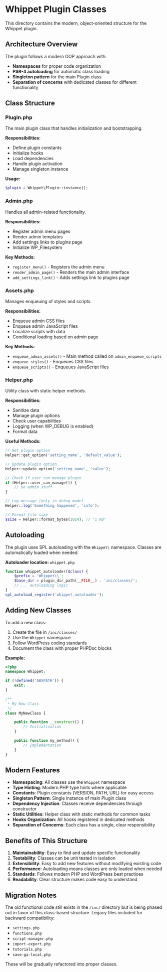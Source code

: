 # Whippet Plugin Classes

This directory contains the modern, object-oriented structure for the Whippet plugin.

## Architecture Overview

The plugin follows a modern OOP approach with:

- **Namespaces** for proper code organization
- **PSR-4 autoloading** for automatic class loading
- **Singleton pattern** for the main Plugin class
- **Separation of concerns** with dedicated classes for different functionality

## Class Structure

### Plugin.php

The main plugin class that handles initialization and bootstrapping.

**Responsibilities:**

- Define plugin constants
- Initialize hooks
- Load dependencies
- Handle plugin activation
- Manage singleton instance

**Usage:**

```php
$plugin = Whippet\Plugin::instance();
```

### Admin.php

Handles all admin-related functionality.

**Responsibilities:**

- Register admin menu pages
- Render admin templates
- Add settings links to plugins page
- Initialize WP_Filesystem

**Key Methods:**

- `register_menu()` - Registers the admin menu
- `render_admin_page()` - Renders the main admin interface
- `add_settings_link()` - Adds settings link to plugins page

### Assets.php

Manages enqueuing of styles and scripts.

**Responsibilities:**

- Enqueue admin CSS files
- Enqueue admin JavaScript files
- Localize scripts with data
- Conditional loading based on admin page

**Key Methods:**

- `enqueue_admin_assets()` - Main method called on `admin_enqueue_scripts`
- `enqueue_styles()` - Enqueues CSS files
- `enqueue_scripts()` - Enqueues JavaScript files

### Helper.php

Utility class with static helper methods.

**Responsibilities:**

- Sanitize data
- Manage plugin options
- Check user capabilities
- Logging (when WP_DEBUG is enabled)
- Format data

**Useful Methods:**

```php
// Get plugin option
Helper::get_option('setting_name', 'default_value');

// Update plugin option
Helper::update_option('setting_name', 'value');

// Check if user can manage plugin
if (Helper::user_can_manage()) {
    // Do admin stuff
}

// Log message (only in debug mode)
Helper::log('Something happened', 'info');

// Format file size
$size = Helper::format_bytes(1024); // "1 KB"
```

## Autoloading

The plugin uses SPL autoloading with the `Whippet\` namespace. Classes are automatically loaded when needed.

**Autoloader location:** `whippet.php`

```php
function whippet_autoloader($class) {
    $prefix = 'Whippet\\';
    $base_dir = plugin_dir_path(__FILE__) . 'inc/classes/';
    // ... autoloading logic
}
spl_autoload_register('whippet_autoloader');
```

## Adding New Classes

To add a new class:

1. Create the file in `/inc/classes/`
2. Use the `Whippet` namespace
3. Follow WordPress coding standards
4. Document the class with proper PHPDoc blocks

**Example:**

```php
<?php
namespace Whippet;

if (!defined('ABSPATH')) {
    exit;
}

/**
 * My New Class
 */
class MyNewClass {

    public function __construct() {
        // Initialization
    }

    public function my_method() {
        // Implementation
    }
}
```

## Modern Features

- **Namespacing**: All classes use the `Whippet` namespace
- **Type Hinting**: Modern PHP type hints where applicable
- **Constants**: Plugin constants (VERSION, PATH, URL) for easy access
- **Singleton Pattern**: Single instance of main Plugin class
- **Dependency Injection**: Classes receive dependencies through constructor
- **Static Utilities**: Helper class with static methods for common tasks
- **Hooks Organization**: All hooks registered in dedicated methods
- **Separation of Concerns**: Each class has a single, clear responsibility

## Benefits of This Structure

1. **Maintainability**: Easy to find and update specific functionality
2. **Testability**: Classes can be unit tested in isolation
3. **Extensibility**: Easy to add new features without modifying existing code
4. **Performance**: Autoloading means classes are only loaded when needed
5. **Standards**: Follows modern PHP and WordPress best practices
6. **Readability**: Clear structure makes code easy to understand

## Migration Notes

The old functional code still exists in the `/inc/` directory but is being phased out in favor of this class-based structure. Legacy files included for backward compatibility:

- `settings.php`
- `functions.php`
- `script-manager.php`
- `import-export.php`
- `tutorials.php`
- `save-ga-local.php`

These will be gradually refactored into proper classes.

